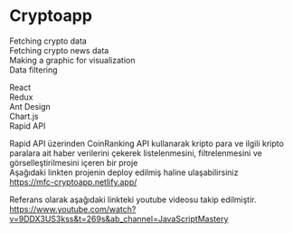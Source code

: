 # Cryptoapp

Fetching crypto data</br> 
Fetching crypto news data</br> 
Making a graphic for visualization</br> 
Data filtering</br>

React</br>
Redux</br>
Ant Design</br>
Chart.js</br>
Rapid API</br>

Rapid API üzerinden CoinRanking API kullanarak kripto para ve ilgili kripto paralara ait haber verilerini çekerek listelenmesini, filtrelenmesini ve görselleştirilmesini içeren bir proje </br>
Aşağıdaki linkten projenin deploy edilmiş haline ulaşabilirsiniz </br>
https://mfc-cryptoapp.netlify.app/

Referans olarak aşağıdaki linkteki youtube videosu takip edilmiştir.</br>
https://www.youtube.com/watch?v=9DDX3US3kss&t=269s&ab_channel=JavaScriptMastery</br>
